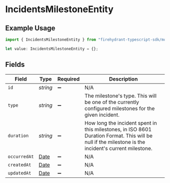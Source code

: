 # IncidentsMilestoneEntity

## Example Usage

```typescript
import { IncidentsMilestoneEntity } from "firehydrant-typescript-sdk/models/components";

let value: IncidentsMilestoneEntity = {};
```

## Fields

| Field                                                                                                                                                | Type                                                                                                                                                 | Required                                                                                                                                             | Description                                                                                                                                          |
| ---------------------------------------------------------------------------------------------------------------------------------------------------- | ---------------------------------------------------------------------------------------------------------------------------------------------------- | ---------------------------------------------------------------------------------------------------------------------------------------------------- | ---------------------------------------------------------------------------------------------------------------------------------------------------- |
| `id`                                                                                                                                                 | *string*                                                                                                                                             | :heavy_minus_sign:                                                                                                                                   | N/A                                                                                                                                                  |
| `type`                                                                                                                                               | *string*                                                                                                                                             | :heavy_minus_sign:                                                                                                                                   | The milestone's type. This will be one of the currently configured milestones for the given incident.                                                |
| `duration`                                                                                                                                           | *string*                                                                                                                                             | :heavy_minus_sign:                                                                                                                                   | How long the incident spent in this milestones, in ISO 8601 Duration Format. This will be null if the milestone is the incident's current milestone. |
| `occurredAt`                                                                                                                                         | [Date](https://developer.mozilla.org/en-US/docs/Web/JavaScript/Reference/Global_Objects/Date)                                                        | :heavy_minus_sign:                                                                                                                                   | N/A                                                                                                                                                  |
| `createdAt`                                                                                                                                          | [Date](https://developer.mozilla.org/en-US/docs/Web/JavaScript/Reference/Global_Objects/Date)                                                        | :heavy_minus_sign:                                                                                                                                   | N/A                                                                                                                                                  |
| `updatedAt`                                                                                                                                          | [Date](https://developer.mozilla.org/en-US/docs/Web/JavaScript/Reference/Global_Objects/Date)                                                        | :heavy_minus_sign:                                                                                                                                   | N/A                                                                                                                                                  |